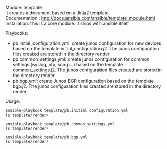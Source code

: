 Module: template   
it creates a document based on a Jinja2 template.  
Documentation : http://docs.ansible.com/ansible/template_module.html  
Installation: this is a core module. It ships with ansible itself  

Playbooks:  
- pb.initial_configuration.yml: create junos configuration for new devices based on the template initial_configuration.j2. The junos configuration files created are stored in the directory render
- pb.common_settings.yml: create junos configuration for common settings (syslog, ntp, snmp...) based on the template common_settings.j2. The junos configuration files created are stored in the directory render
- pb.bgp.yml: create Junos BGP configuration based on the template bgp.j2. The junos configuration files created are stored in the directory render

Usage:   
```
ansible-playbook template/pb.initial_configuration.yml
ls template/render/

ansible-playbook template/pb.common_settings.yml
ls template/render/

ansible-playbook template/pb.bgp.yml
ls template/render/
```
